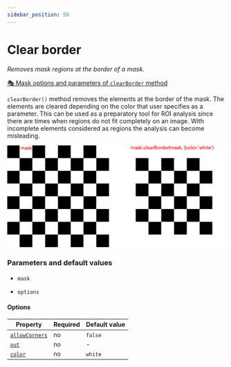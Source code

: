 ```yaml
---
sidebar_position: 50
---
```


# Clear border

_Removes mask regions at the border of a mask._

[🎭 Mask options and parameters of `clearBorder` method](https://api.image-js.org/classes/index.Mask.html#clearBorder)

`clearBorder()` method removes the elements at the border of the mask. The elements are cleared depending on the color that user specifies as a parameter. This can be used as a preparatory tool for ROI analysis since there are times when regions do not fit completely on an image. With incomplete elements considered as regions the analysis can become misleading.

![clearBorder example](./images/clearBorder/clearBorder.png)

### Parameters and default values

- `mask`

- `options`

#### Options

| Property                                                                                         | Required | Default value |
| ------------------------------------------------------------------------------------------------ | -------- | ------------- |
| [`allowCorners`](https://api.image-js.org/interfaces/index.ClearBorderOptions.html#allowCorners) | no       | `false`       |
| [`out`](https://api.image-js.org/interfaces/index.ClearBorderOptions.html#out)                   | no       | -             |
| [`color`](https://api.image-js.org/interfaces/index.ClearBorderOptions.html#color)               | no       | `white`       |
